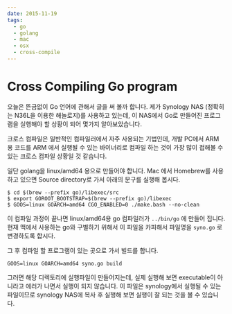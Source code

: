 ```yaml
---
date: 2015-11-19
tags:
  - go
  - golang
  - mac
  - osx
  - cross-compile
---
```


# Cross Compiling Go program

오늘은 뜬금없이 Go 언어에 관해서 글을 써 볼까 합니다.
제가 Synology NAS (정확히는 N36L을 이용한 해놀로지)를 사용하고 있는데,
이 NAS에서 Go로 만들어진 프로그램을 	실행해야 할 상황이 되어 몇가지 알아보았습니다.

크로스 컴파일은 일반적인 컴파일러에서 자주 사용되는 기법인데,
개발 PC에서 ARM 용 코드를 ARM 에서 실행될 수 있는 바이너리로 컴파일 하는 것이 가장 많이 접해볼 수 있는 크로스 컴파일 상황일 것 같습니다.

일단 golang을 linux/amd64 용으로 만들어야 합니다.
Mac 에서 Homebrew를 사용하고 있으면 Source directory로 가서 아래의 문구를 실행해 봅시다.

```
$ cd $(brew --prefix go)/libexec/src
$ export GOROOT_BOOTSTRAP=$(brew --prefix go)/libexec
$ GOOS=linux GOARCH=amd64 CGO_ENABLED=0 ./make.bash --no-clean
```

이 컴파일 과정이 끝나면 linux/amd64용 go 컴파일러가 `../bin/go` 에 만들어 집니다.
현재 맥에서 사용하는 go와 구별하기 위해서 이 파일을 카피해서 파일명을 `syno.go` 로 변경하도록 합시다.

그 후 컴파일 할 프로그램이 있는 곳으로 가서 빌드를 합니다.

```
GOOS=linux GOARCH=amd64 syno.go build
```

그러면 해당 디렉토리에 실행파일이 만들어지는데, 실제 실행해 보면 executable이 아니라고 에러가 나면서 실행이 되지 않습니다.
이 파일은 synology에서 실행될 수 있는 파일이므로 synology NAS에 복사 후 실행해 보면 실행이 잘 되는 것을 볼 수 있습니다.
